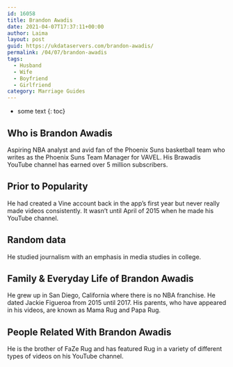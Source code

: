 ```yaml
---
id: 16058
title: Brandon Awadis
date: 2021-04-07T17:37:11+00:00
author: Laima
layout: post
guid: https://ukdataservers.com/brandon-awadis/
permalink: /04/07/brandon-awadis
tags:
  - Husband
  - Wife
  - Boyfriend
  - Girlfriend
category: Marriage Guides
---
```


* some text
{: toc}


## Who is Brandon Awadis
                  
                  
                  
Aspiring NBA analyst and avid fan of the Phoenix Suns basketball team who writes as the Phoenix Suns Team Manager for VAVEL. His Brawadis YouTube channel has earned over 5 million subscribers. 
                  
              
            
              
            
                
                
                
## Prior to Popularity
                  
                  
                  
He had created a Vine account back in the app&#8217;s first year but never really made videos consistently. It wasn&#8217;t until April of 2015 when he made his YouTube channel.
                  
              
            
              
            
                
                
                
## Random data
                  
                  
                  
He studied journalism with an emphasis in media studies in college.
                  
              
            
              
            
                
                
                
## Family & Everyday Life of Brandon Awadis
                  
                  
                  
He grew up in San Diego, California where there is no NBA franchise. He dated Jackie Figueroa from 2015 until 2017. His parents, who have appeared in his videos, are known as Mama Rug and Papa Rug. 
                  
              
            
              
            
                
                
                
## People Related With Brandon Awadis
                  
                  
                  
He is the brother of FaZe Rug and has featured Rug in a variety of different types of videos on his YouTube channel. 
                  
              
            
              
            
                
              
            
              
              
            
            
              
            
          
          
          